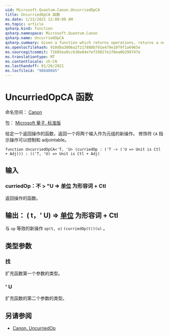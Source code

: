 ```yaml
---
uid: Microsoft.Quantum.Canon.UncurriedOpCA
title: UncurriedOpCA 函数
ms.date: 1/23/2021 12:00:00 AM
ms.topic: article
qsharp.kind: function
qsharp.namespace: Microsoft.Quantum.Canon
qsharp.name: UncurriedOpCA
qsharp.summary: Given a function which returns operations, returns a new operation which takes both inputs as a tuple. The modifier `CA` indicates that the operations are controllable and adjointable.
ms.openlocfilehash: 910d8a3006a2f217888b791e479e10f9f1a6965e
ms.sourcegitcommit: 71605ea9cc630e84e7ef29027e1f0ea06299747e
ms.translationtype: MT
ms.contentlocale: zh-CN
ms.lasthandoff: 01/26/2021
ms.locfileid: "98840045"
---
```

# <a name="uncurriedopca-function"></a>UncurriedOpCA 函数

命名空间： [Canon](xref:Microsoft.Quantum.Canon)

包： [Microsoft 量子. 标准版](https://nuget.org/packages/Microsoft.Quantum.Standard)


给定一个返回操作的函数，返回一个将两个输入作为元组的新操作。
修饰符 `CA` 指示操作可以控制和 adjointable。

```qsharp
function UncurriedOpCA<'T, 'U> (curriedOp : ('T -> ('U => Unit is Ctl + Adj))) : (('T, 'U) => Unit is Ctl + Adj)
```


## <a name="input"></a>输入

### <a name="curriedop--t---u--unit--is-adj--ctl"></a>curriedOp：不 > "U => [单位](xref:microsoft.quantum.lang-ref.unit)  为形容词 + Ctl

返回操作的函数。



## <a name="output--tu--unit--is-adj--ctl"></a>输出： ( t，' U) => [单位](xref:microsoft.quantum.lang-ref.unit)  为形容词 + Ctl

与 `op` 等效的新操作 `op(t, u)` `(curriedOp(t))(u)` 。

## <a name="type-parameters"></a>类型参数

### <a name="t"></a>找

扩充函数第一个参数的类型。
### <a name="u"></a>' U

扩充函数的第二个参数的类型。

## <a name="see-also"></a>另请参阅

- [Canon. UncurriedOp](xref:Microsoft.Quantum.Canon.UncurriedOp)